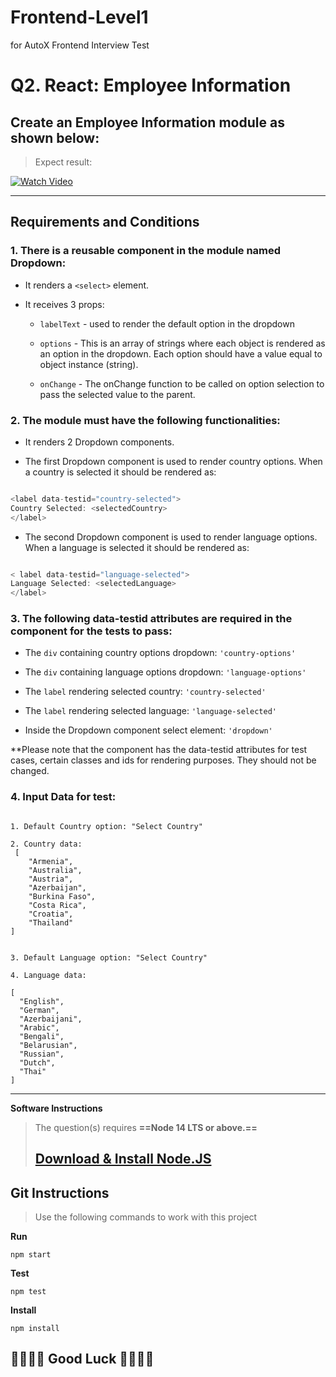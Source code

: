 # Frontend-Level1
for AutoX Frontend Interview Test
 # **Q2. React: Employee Information**

## **Create an Employee Information module as shown below:**

> Expect result:
> 
[![Watch Video](https://github.com/AutoXSpace/Frontend-Level1/blob/f8e75827476ac37fa1b660af85c82fbf198ed616/public/q1-fe-exam-thumbnail.png)](https://github.com/AutoXSpace/Frontend-Level1/assets/151896391/b10f3851-d2d2-4efb-9779-5e2a7cdc62eb)


---

## Requirements and Conditions

### **1. There is a reusable component in the module named Dropdown:**

* It renders a `<select>` element.
* It receives 3 props:

  
  * `labelText` - used to render the default option in the dropdown

    
  * `options` - This is an array of strings where each object is rendered as an option in the dropdown. Each option should have a value equal to object instance (string).

    
  * `onChange` - The onChange function to be called on option selection to pass the selected value to the parent.


### **2. The module must have the following functionalities:**

* It renders 2 Dropdown components.

  
* The first Dropdown component is used to render country options. When a country is selected it should be rendered as:


```javascript

<label data-testid="country-selected">
Country Selected: <selectedCountry>
</label>
```


* The second Dropdown component is used to render language options. When a language is selected it should be rendered as:


```javascript

< label data-testid="language-selected"> 
Language Selected: <selectedLanguage> 
</label>
```


### **3. The following data-testid attributes are required in the component for the tests to pass:**


* The `div` containing country options dropdown: `'country-options'`

  
* The `div` containing language options dropdown: `'language-options'`

  
* The `label` rendering selected country: `'country-selected'`

  
* The `label` rendering selected language: `'language-selected'`

  
* Inside the Dropdown component select element: `'dropdown'`



**Please note that the component has the data-testid attributes for test cases, certain classes and ids for rendering purposes. They should not be changed.


### **4. Input Data for test:**

```

1. Default Country option: "Select Country"

2. Country data:
 [
    "Armenia",
    "Australia",
    "Austria",
    "Azerbaijan",
    "Burkina Faso",
    "Costa Rica",
    "Croatia",
    "Thailand"
]
```


```

3. Default Language option: "Select Country"

4. Language data:

[
  "English",
  "German",
  "Azerbaijani",
  "Arabic",
  "Bengali",
  "Belarusian",
  "Russian",
  "Dutch",
  "Thai"
]
```

---


**Software Instructions**

> The question(s) requires **==Node 14 LTS or above.==**
>
> ## [Download & Install Node.JS](https://nodejs.org/en/download/)
>


## Git Instructions

> Use the following commands to work with this project



**Run**


```
npm start
```




**Test**


```
npm test
```



**Install**


```
npm install
```




## 🤟🏻🤟🏻 Good Luck 🤟🏻🤟🏻
